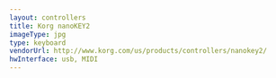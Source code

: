 ```yaml
---
layout: controllers
title: Korg nanoKEY2
imageType: jpg
type: keyboard
vendorUrl: http://www.korg.com/us/products/controllers/nanokey2/
hwInterface: usb, MIDI
---
```

